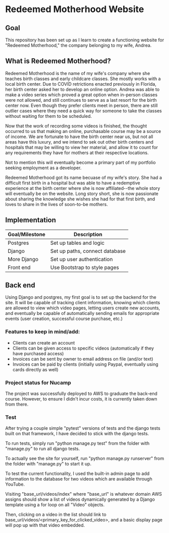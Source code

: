 # Redeemed Motherhood Website


## Goal
This repository has been set up as I learn to create a functioning website for "Redeemed Motherhood," the company belonging to my wife, Andrea.

## What is Redeemed Motherhood?
Redeemed Motherhood is the name of my wife's company where she teaches birth classes and early childcare classes. She mostly works with a local birth center. Due to COVID retrictions enacted previously in Florida, her birth center asked her to develop an online option. Andrea was able to make a video series which proved a great option when in-person classes were not allowed, and still continues to serve as a last resort for the birth center now. Even though they prefer clients meet in person, there are still outlier cases where they need a quick way for someone to take the classes without waiting for them to be scheduled. 

Now that the work of recording some videos is finished, the thought occurred to us that making an online, purchasable course may be a source of income. We are fortunate to have the birth center near us, but not all areas have this luxury, and we intend to sek out other birth centers and hospitals that may be willing to view her material, and allow it to count for any requirements they have for mothers at their respective locations.

Not to mention this will eventually become a primary part of my portfolio seeking employment as a developer.

Redeemed Motherhood got its name becuase of my wife's story. She had a difficult first birth in a hospital but was able to have a redemptive experience at the birth center where she is now affiliated--the whole story will eventually be on the website. Long story short, she is now passionate about sharing the knowledge she wishes she had for that first birth, and loves to share in the lives of soon-to-be mothers.


## Implementation

|Goal/Milestone | Description |
|---------------|-------------|
|Postgres|Set up tables and logic|
|Django|Set up paths, connect database|
|More Django|Set up user authentication|
|Front end|Use Bootstrap to style pages|

## Back end
Using Django and postgres, my first goal is to set up the backend for the site. It will be capable of tracking client information, knowing which clients are allowed to view which video pages, letting users create new accounts, and eventually be capable of automatically sending emails for appropriate events (user creation, successful course purchase, etc.)

### Features to keep in mind/add:
- Clients can create an account
- Clients can be given access to specific videos (automatically if they have purchased access)
- Invoices can be sent by owner to email address on file (and/or text)
- Invoices can be paid by clients (initially using Paypal, eventually using cards directly as well)

### Project status for Nucamp
The project was successfully deployed to AWS to graduate the back-end course. However, to ensure I didn't incur costs, it is currently taken down from there.

### Test
After trying a couple simple "pytest" versions of tests and the django tests built on that framework, I have decided to stick with the django tests. 

To run tests, simply run "python manage.py test" from the folder with "manage.py" to run all django tests. 

To actually see the site for yourself, run "python manage.py runserver" from the folder with "manage.py" to start it up. 

To test the current functionality, I used the built-in admin page to add information to the database for two videos which are available through YouTube.

Visiting "base_url/videos/index" where "base_url" is whatever domain AWS assigns should show a list of videos dynamically generated by a Django template using a for loop on all "Video" objects.

Then, clicking on a video in the list should link to base_url/videos/<primary_key_for_clicked_video>, and a basic display page will pop up with that video embedded.
